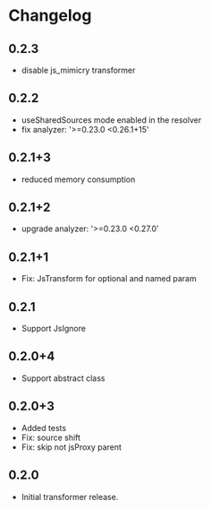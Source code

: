 # Changelog

## 0.2.3

- disable js_mimicry transformer

## 0.2.2
- useSharedSources mode enabled in the resolver
- fix analyzer: '>=0.23.0 <0.26.1+15'

## 0.2.1+3

- reduced memory consumption

## 0.2.1+2

- upgrade analyzer: '>=0.23.0 <0.27.0'

## 0.2.1+1

- Fix: JsTransform for optional and named param

## 0.2.1

- Support JsIgnore

## 0.2.0+4

- Support abstract class

## 0.2.0+3

- Added tests
- Fix: source shift
- Fix: skip not jsProxy parent

## 0.2.0

- Initial transformer release.
